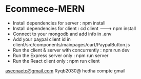 # Ecommece-MERN
- Install dependencies for server :
npm install
- Install dependencies for client :
cd client ---> npm install
- Connect to your mongodb and add info in .env
- Add your paypal client id in client/src/components/mainpages/cart/PaypalButton.js
- Run the client & server with concurrently :
npm run dev
- Run the Express server only :
npm run server
- Run the React client only :
npm run client



asecnaetc@gmail.com Ryqb2030@ hedha compte gmail
